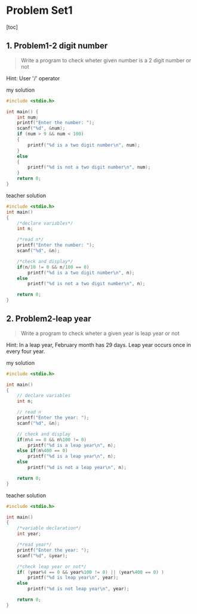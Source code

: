 # Problem Set1

[toc]

## 1. Problem1-2 digit number

> Write a program to check wheter given number is a 2 digit number or not

Hint: User '/' operator

my solution

```c
#include <stdio.h>

int main() {
    int num;
    printf("Enter the number: ");
    scanf("%d", &num);
    if (num > 9 && num < 100)
    {
        printf("%d is a two digit number\n", num);
    }
    else
    {
        printf("%d is not a two digit number\n", num);
    }
    return 0;
}
```

teacher solution

```c
#include <stdio.h>
int main()
{
    /*declare variables*/
    int n;

    /*read n*/
    printf("Enter the number: ");
    scanf("%d", &n);

    /*check and display*/
    if(n/10 != 0 && n/100 == 0)
        printf("%d is a two digit number\n", n);
    else
        printf("%d is not a two digit number\n", n);

    return 0;
}
```

## 2. Problem2-leap year

> Write a program to check wheter a given year is leap year or not

Hint: In a leap year, February month has 29 days. Leap year occurs once in every four year.

my solution

```c
#include <stdio.h>

int main()
{
    // declare variables
    int n;

    // read n
    printf("Enter the year: ");
    scanf("%d", &n);

    // check and display
    if(n%4 == 0 && n%100 != 0)
        printf("%d is a leap year\n", n);
    else if(n%400 == 0)
        printf("%d is a leap year\n", n);
    else
        printf("%d is not a leap year\n", n);

    return 0;
}
```

teacher solution

```c
#include <stdio.h>

int main()
{
    /*variable declaration*/
    int year;

    /*read year*/
    printf("Enter the year: ");
    scanf("%d", &year);

    /*check leap year or not*/
    if( (year%4 == 0 && year%100 != 0) || (year%400 == 0) )
        printf("%d is leap year\n", year);
    else
        printf("%d is not leap year\n", year);

    return 0;
}
```